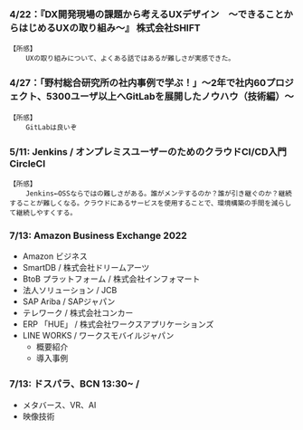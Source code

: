 ### 4/22：『DX開発現場の課題から考えるUXデザイン　～できることからはじめるUXの取り組み～』 株式会社SHIFT
    【所感】
        UXの取り組みについて、よくある話ではあるが難しさが実感できた。

### 4/27：「野村総合研究所の社内事例で学ぶ！」～2年で社内60プロジェクト、5300ユーザ以上へGitLabを展開したノウハウ（技術編）～
    【所感】
        GitLabは良いぞ


### 5/11: Jenkins / オンプレミスユーザーのためのクラウドCI/CD入門 CircleCI
    【所感】
        Jenkins←OSSならではの難しさがある。誰がメンテするのか？誰が引き継ぐのか？継続することが難しくなる。クラウドにあるサービスを使用することで、環境構築の手間を減らして継続しやすくする。

### 7/13: Amazon Business Exchange 2022
* Amazon ビジネス
* SmartDB / 株式会社ドリームアーツ
* BtoB プラットフォーム / 株式会社インフォマート
* 法人ソリューション / JCB
* SAP Ariba / SAPジャパン
* テレワーク / 株式会社コンカー
* ERP 「HUE」 / 株式会社ワークスアプリケーションズ
* LINE WORKS / ワークスモバイルジャパン
    + 概要紹介
    + 導入事例

### 7/13: ドスパラ、BCN 13:30~ / 
* メタバース、VR、AI
* 映像技術
